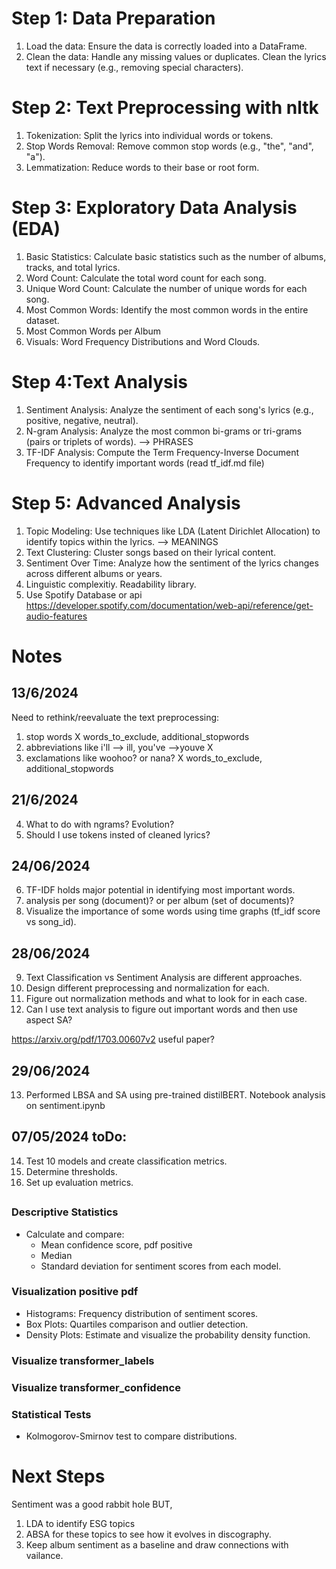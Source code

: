 
# Step 1: Data Preparation
1. Load the data: Ensure the data is correctly loaded into a DataFrame.
2. Clean the data: Handle any missing values or duplicates. Clean the lyrics text if necessary (e.g., removing special characters).

# Step 2: Text Preprocessing with nltk
1. Tokenization: Split the lyrics into individual words or tokens.
2. Stop Words Removal: Remove common stop words (e.g., "the", "and", "a").
3. Lemmatization: Reduce words to their base or root form.

# Step 3: Exploratory Data Analysis (EDA)
1. Basic Statistics: Calculate basic statistics such as the number of albums, tracks, and total lyrics.
2. Word Count: Calculate the total word count for each song.
3. Unique Word Count: Calculate the number of unique words for each song.
4. Most Common Words: Identify the most common words in the entire dataset.
5. Most Common Words per Album
6. Visuals: Word Frequency Distributions and Word Clouds.

# Step 4:Text Analysis
1. Sentiment Analysis: Analyze the sentiment of each song's lyrics (e.g., positive, negative, neutral).
2. N-gram Analysis: Analyze the most common bi-grams or tri-grams (pairs or triplets of words). --> PHRASES
3. TF-IDF Analysis: Compute the Term Frequency-Inverse Document Frequency to identify important words (read tf_idf.md file)

# Step 5: Advanced Analysis 
1. Topic Modeling: Use techniques like LDA (Latent Dirichlet Allocation) to identify topics within the lyrics. --> MEANINGS
2. Text Clustering: Cluster songs based on their lyrical content.
3. Sentiment Over Time: Analyze how the sentiment of the lyrics changes across different albums or years.
4. Linguistic complexitiy. Readability library.
6. Use Spotify Database or api
https://developer.spotify.com/documentation/web-api/reference/get-audio-features


# Notes 
## 13/6/2024

Need to rethink/reevaluate the text preprocessing:
1) stop words X words_to_exclude, additional_stopwords
2) abbreviations like i'll --> ill, you've -->youve X
3) exclamations like woohoo? or nana? X words_to_exclude, additional_stopwords

## 21/6/2024
4) What to do with ngrams? Evolution? 
5) Should I use tokens insted of cleaned lyrics?

## 24/06/2024
6) TF-IDF holds major potential in identifying most important words. 
7) analysis per song (document)? or per album (set of documents)?
8) Visualize the importance of some words using time graphs (tf_idf score vs song_id).

## 28/06/2024

9. Text Classification vs Sentiment Analysis are different approaches.
10. Design different preprocessing and normalization for each.
11. Figure out normalization methods and what to look for in each case.
12. Can I use text analysis to figure out important words and then use aspect SA?

https://arxiv.org/pdf/1703.00607v2 useful paper?

## 29/06/2024

13. Performed LBSA and SA using pre-trained distilBERT. Notebook analysis on sentiment.ipynb

## 07/05/2024 toDo:

14. Test 10 models and create classification metrics.
15. Determine thresholds.
16. Set up evaluation metrics.

##
### Descriptive Statistics

- Calculate and compare:
  - Mean confidence score, pdf positive
  - Median
  - Standard deviation for sentiment scores from each model.

### Visualization positive pdf

- Histograms: Frequency distribution of sentiment scores.
- Box Plots: Quartiles comparison and outlier detection.
- Density Plots: Estimate and visualize the probability density function.

### Visualize transformer_labels
### Visualize transformer_confidence

### Statistical Tests

- Kolmogorov-Smirnov test to compare distributions.


# Next Steps

Sentiment was a good rabbit hole BUT, 

1. LDA to identify ESG topics
2. ABSA for these topics to see how it evolves in discography. 
3. Keep album sentiment as a baseline and draw connections with vailance. 